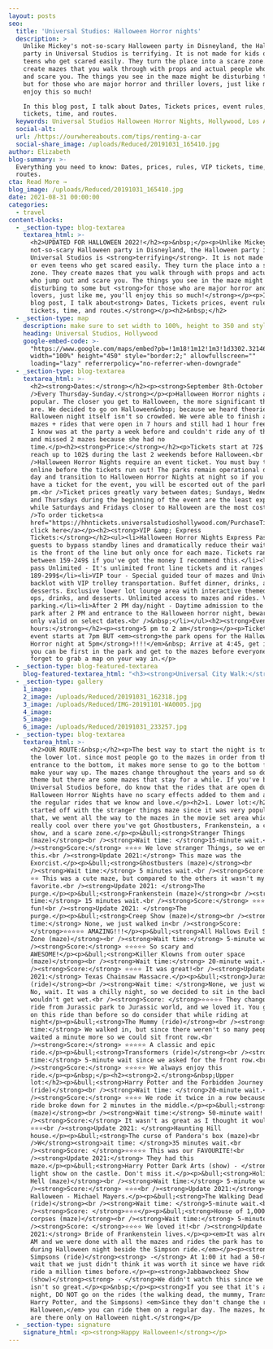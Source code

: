 ```yaml
---
layout: posts
seo:
  title: 'Universal Studios: Halloween Horror nights'
  description: >
    Unlike Mickey's not-so-scary Halloween party in Disneyland, the Halloween
    party in Universal Studios is terrifying. It is not made for kids or even
    teens who get scared easily. They turn the place into a scare zone. They
    create mazes that you walk through with props and actual people who jump out
    and scare you. The things you see in the maze might be disturbing to some
    but for those who are major horror and thriller lovers, just like me, you'll
    enjoy this so much!

    In this blog post, I talk about Dates, Tickets prices, event rules, VIP
    tickets, time, and routes.
  keywords: Universal Studios Halloween Horror Nights, Hollywood, Los Angeles.
  social-alt:
  url: /https://ourwhereabouts.com/tips/renting-a-car
  social-share_image: /uploads/Reduced/20191031_165410.jpg
author: Elizabeth
blog-summary: >-
  Everything you need to know: Dates, prices, rules, VIP tickets, time, and
  routes.
cta: Read More →
blog_image: /uploads/Reduced/20191031_165410.jpg
date: 2021-08-31 00:00:00
categories:
  - travel
content-blocks:
  - _section-type: blog-textarea
    textarea_html: >-
      <h2>UPDATED FOR HALLOWEEN 2022!</h2><p>&nbsp;</p><p>Unlike Mickey's
      not-so-scary Halloween party in Disneyland, the Halloween party in
      Universal Studios is <strong>terrifying</strong>. It is not made for kids
      or even teens who get scared easily. They turn the place into a scare
      zone. They create mazes that you walk through with props and actual people
      who jump out and scare you. The things you see in the maze might be
      disturbing to some but <strong>for those who are major horror and thriller
      lovers, just like me, you'll enjoy this so much!</strong></p><p>In this
      blog post, I talk about<strong> Dates, Tickets prices, event rules, VIP
      tickets, time, and routes.</strong></p><h2>&nbsp;</h2>
  - _section-type: map
    description: make sure to set width to 100%, height to 350 and style to border 2
    heading: Universal Studios, Hollywood
    google-embed-code: >-
      "https://www.google.com/maps/embed?pb=!1m18!1m12!1m3!1d3302.3214696922455!2d-118.35556698496106!3d34.13811678058273!2m3!1f0!2f0!3f0!3m2!1i1024!2i768!4f13.1!3m3!1m2!1s0x80c2be4f253238cf%3A0xd3dd5027799c9a71!2sUniversal%20Studios%20Hollywood!5e0!3m2!1sen!2sil!4v1661615434764!5m2!1sen!2sil"
      width="100%" height="450" style="border:2;" allowfullscreen=""
      loading="lazy" referrerpolicy="no-referrer-when-downgrade"
  - _section-type: blog-textarea
    textarea_html: >-
      <h2><strong>Dates:</strong></h2><p><strong>September 8th-October 31st.<br
      />Every Thursday-Sunday.</strong></p><p>Halloween Horror nights are pretty
      popular. The closer you get to Halloween, the more significant the crowds
      are. We decided to go on Halloween&nbsp; because we heard theories that
      Halloween night itself isn't so crowded. We were able to finish all the
      mazes + rides that were open in 7 hours and still had 1 hour free. Someone
      I know was at the party a week before and couldn't ride any of the rides
      and missed 2 mazes because she had no
      time.</p><h2><strong>Price:</strong></h2><p>Tickets start at 72$ and can
      reach up to 102$ during the last 2 weekends before Halloween.<br
      />Halloween Horror Nights require an event ticket. You must buy them
      online before the tickets run out! The parks remain operational during the
      day and transition to Halloween Horror Nights at night so if you don't
      have a ticket for the event, you will be escorted out of the park at 7
      pm.<br />Ticket prices greatly vary between dates; Sundays, Wednesdays,
      and Thursdays during the beginning of the event are the least expensive
      while Saturdays and Fridays closer to Halloween are the most costly.<br
      />To order tickets<a
      href="https://hhntickets.universalstudioshollywood.com/PurchaseTickets.aspx?Ref=Lite&amp;View=HHNDEFAULT&amp;MonthYYYYMM=202209">
      click here</a></p><h2><strong>VIP &amp; Express
      Tickets:</strong></h2><ul><li>Halloween Horror Nights Express Pass allows
      guests to bypass standby lines and dramatically reduce their waits. This
      is the front of the line but only once for each maze. Tickets range
      between 159-249$ if you've got the money I recommend this.</li><li>Express
      pass Unlimited - It's unlimited front line tickets and it ranges between
      189-299$</li><li>VIP tour - Special guided tour of mazes and Universal
      backlot with VIP trolley transportation. Buffet dinner, drinks, and
      desserts. Exclusive lower lot lounge area with interactive themed photo
      ops, drinks, and desserts. Unlimited access to mazes and rides. Valet
      parking.</li><li>After 2 PM day/night - Daytime admission to the theme
      park after 2 PM and entrance to the Halloween horror night, beware- it's
      only valid on select dates.<br />&nbsp;</li></ul><h2><strong>Event
      hours:</strong></h2><p><strong>5 pm to 2 am</strong></p><p>Tickets say
      event starts at 7pm BUT <em><strong>the park opens for the Halloween
      Horror night at 5pm</strong>!!!!</em>&nbsp; Arrive at 4:45, get in line so
      you can be first in the park and get to the mazes before everyone. Don't
      forget to grab a map on your way in.</p>
  - _section-type: blog-featured-textarea
    blog-featured-textarea_html: "<h3><strong>Universal City Walk:</strong></h3><p>If you've never been to Universal Studios before, it's essential to know that before the Universal Studios park, there is a whole compound. It's nice to walk around and see all the stores and restaurants.</p><h3><strong>Event Rules:</strong></h3><p>&bull;Costumes of any kind are not allowed, but t-shirts and face painting are permitted.<br />&bull;Food, beverages, photography, videography, or any light-emitting devices are not allowed in houses.<br />&bull;Food isn't allowed into the park but if you have any food restrictions (health or religion) they will permit it.&nbsp;</p><h3><strong>Universal Studios App:</strong></h3><p>it's very important to have the app so you could see the wait time for the rides, and show times and it has a map of the place. <a href=\"\_https://play.google.com/store/apps/details…\">Tap here to download app&nbsp;</a></p><h3><strong>What to expect:</strong></h3><p>The park will be filled with scary props, people walking around dressed up trying to scare you, music from horror movies, and lots of spooky entertainment.</p>"
  - _section-type: gallery
    1_image:
    2_image: /uploads/Reduced/20191031_162318.jpg
    3_image: /uploads/Reduced/IMG-20191101-WA0005.jpg
    4_image:
    5_image:
    6_image: /uploads/Reduced/20191031_233257.jpg
  - _section-type: blog-textarea
    textarea_html: >-
      <h2>OUR ROUTE:&nbsp;</h2><p>The best way to start the night is to go to
      the lower lot. since most people go to the mazes in order from the
      entrance to the bottom, it makes more sense to go to the bottom first and
      make your way up. The mazes change throughout the years and so does the
      theme but there are some mazes that stay for a while. If you've been to
      Universal Studios before, do know that the rides that are open during
      Halloween Horror Nights have no scary effects added to them and are just
      the regular rides that we know and love.</p><h2>1. Lower lot:</h2><p>We
      started off with the stranger things maze since it was very popular. After
      that, we went all the way to the mazes in the movie set area which was
      really cool over there you've got Ghostbusters, Frankenstein, a creep
      show, and a scare zone.</p><p>&bull;<strong>Stranger Things
      (maze)</strong><br /><strong>Wait time: </strong>15-minute wait.<br
      /><strong>Score:</strong> ⭐️⭐️⭐️⭐️ We love stranger Things, so we enjoyed
      this.<br /><strong>Update 2021:</strong> This maze was the
      Exorcist.</p><p>&bull;<strong>Ghostbusters (maze)</strong><br
      /><strong>Wait time:</strong> 5 minutes wait.<br /><strong>Score:</strong>
      ⭐️⭐️ This was a cute maze, but compared to the others it wasn't my
      favorite.<br /><strong>Update 2021: </strong>The
      purge.</p><p>&bull;<strong>Frankenstein (maze)</strong><br /><strong>Wait
      time:</strong> 15 minutes wait.<br /><strong>Score:</strong> ⭐️⭐️⭐️ It Was
      fun!<br /><strong>Update 2021: </strong>The
      purge.</p><p>&bull;<strong>Creep Show (maze)</strong><br /><strong>Wait
      time:</strong> None, we just walked in<br /><strong>Score:
      </strong>⭐️⭐️⭐️⭐️⭐️ AMAZING!!!</p><p>&bull;<strong>All Hallows Evil Scare
      Zone (maze)</strong><br /><strong>Wait time:</strong> 5-minute wait.<br
      /><strong>Score:</strong> ⭐️⭐️⭐️⭐️⭐️ So scary and
      AWESOME!</p><p>&bull;<strong>Killer Klowns from outer space
      (maze)</strong><br /><strong>Wait time:</strong> 20-minute wait.<br
      /><strong>Score:</strong> ⭐️⭐️⭐️⭐️ It was great!<br /><strong>Update
      2021:</strong> Texas Chainsaw Massacre.</p><p>&bull;<strong>Jurassic World
      (ride)</strong><br /><strong>Wait time: </strong>None, we just walked in.
      No, wait. It was a chilly night, so we decided to sit in the back so we
      wouldn't get wet.<br /><strong>Score: </strong>⭐️⭐️⭐️⭐️⭐️ They changed the
      ride from Jurassic park to Jurassic world, and we loved it. You get wetter
      on this ride than before so do consider that while riding at
      night</p><p>&bull;<strong>The Mummy (ride)</strong><br /><strong>Wait
      time:</strong> We walked in, but since there weren't so many people, we
      waited a minute more so we could sit front row.<br
      /><strong>Score:</strong> ⭐️⭐️⭐️⭐️⭐️ A classic and epic
      ride.</p><p>&bull;<strong>Transformers (ride)</strong><br /><strong>Wait
      time:</strong> 5-minute wait since we asked for the front row.<br
      /><strong>Score:</strong> ⭐️⭐️⭐️⭐️⭐️ We always enjoy this
      ride.</p><p>&nbsp;</p><h2><strong>2.</strong>&nbsp;Upper
      lot:</h2><p>&bull;<strong>Harry Potter and the Forbidden Journey
      (ride)</strong><br /><strong>Wait time: </strong>20-minute wait.<br
      /><strong>Score:</strong> ⭐⭐️⭐️⭐️ We rode it twice in a row because the
      ride broke down for 2 minutes in the middle.</p><p>&bull;<strong>Us
      (maze)</strong><br /><strong>Wait time:</strong> 50-minute wait!!!<br
      /><strong>Score:</strong> It wasn't as great as I thought it would be.
      ⭐️⭐️⭐️<br /><strong>Update 2021: </strong>Haunting Hill
      house.</p><p>&bull;<strong>The curse of Pandora's box (maze)<br
      />W</strong><strong>ait time: </strong>35 minutes wait.<br
      /><strong>Score: </strong>⭐️⭐️⭐️⭐️⭐️ This was our FAVOURITE!<br
      /><strong>Update 2021:</strong> They had this
      maze.</p><p>&bull;<strong>Harry Potter Dark Arts (show) - </strong>Night
      light show on the castle. Don't miss it.</p><p>&bull;<strong>Holidayz in
      Hell (maze)</strong><br /><strong>Wait time:</strong> 5-minute wait.<br
      /><strong>Score:</strong> ⭐️⭐️⭐️<br /><strong>Update 2021:</strong>
      Halloween - Michael Mayers.</p><p>&bull;<strong>The Walking Dead
      (ride)</strong><br /><strong>Wait time: </strong>5-minute wait.<br
      /><strong>Score: </strong>⭐️⭐️⭐️</p><p>&bull;<strong>House of 1,000
      corpses (maze)</strong><br /><strong>Wait time:</strong> 5-minute wait<br
      /><strong>Score: </strong>⭐️⭐️⭐️⭐️ We loved it!<br /><strong>Update
      2021:</strong> Bride of Frankenstein lives.</p><p><em>It was already 1:00
      AM and we were done with all the mazes and rides the park has to offer
      during Halloween night beside the Simpson ride.</em></p><p><strong>The
      Simpsons (ride)</strong><strong> -</strong> At 1:00 it had a 50-minute
      wait that we just didn't think it was worth it since we have ridden that
      ride a million times before.</p><p><strong>Jabbawockeez Show
      (show)</strong><strong> - </strong>We didn't watch this since we heard it
      isn't so great.</p><p>&nbsp;</p><p><strong>If you see that it's a crowded
      night, DO NOT go on the rides (the walking dead, the mummy, Transformers,
      Harry Potter, and the Simpsons) <em>Since they don't change the ride for
      Halloween,</em> you can ride them on a regular day. The mazes, however,
      are there only on Halloween night.</strong></p>
  - _section-type: signature
    signature_html: <p><strong>Happy Halloween!</strong></p>
---
```

